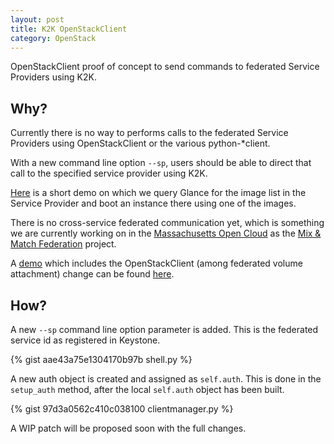 ```yaml
---
layout: post
title: K2K OpenStackClient
category: OpenStack
---
```


OpenStackClient proof of concept to send commands to federated Service Providers using K2K.
<!--more-->


## Why?
Currently there is no way to performs calls to the federated Service Providers using OpenStackClient or the various python-\*client.

With a new command line option `--sp`, users should be able to direct that call to the specified service provider using K2K.

[Here](http://paste.openstack.org/show/491281/) is a short demo on which we query Glance for the image list in the Service Provider and boot an instance there using one of the images.

There is no cross-service federated communication yet, which is something we are currently working on in the [Massachusetts Open Cloud](http://info.massopencloud.org) as the [Mix & Match Federation](http://info.massopencloud.org/blog/mixmatch-federation/) project.

A [demo](https://www.youtube.com/watch?v=K6XcJpz4B0M) which includes the OpenStackClient (among federated volume attachment) change can be found [here](https://www.youtube.com/watch?v=K6XcJpz4B0M).

## How?
A new `--sp` command line option parameter is added. This is the federated service id as registered in Keystone.

{% gist aae43a75e1304170b97b shell.py %}

A new auth object is created and assigned as `self.auth`. This is done in the  `setup_auth` method, after the local `self.auth` object has been built.

{% gist 97d3a0562c410c038100 clientmanager.py %}

A WIP patch will be proposed soon with the full changes.
